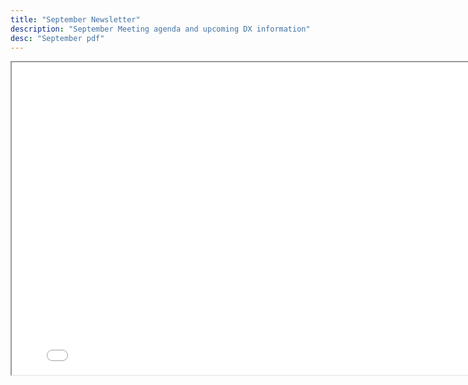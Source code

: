 ```yaml
---
title: "September Newsletter"
description: "September Meeting agenda and upcoming DX information"
desc: "September pdf"
---
```


<div class="newsletter">

<iframe src= 
"/newsletters/Sept2024.pdf" 
               width="800"
                  height="500"> 
                  </iframe>

</div>